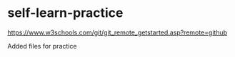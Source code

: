 # self-learn-practice
https://www.w3schools.com/git/git_remote_getstarted.asp?remote=github

Added files for practice
